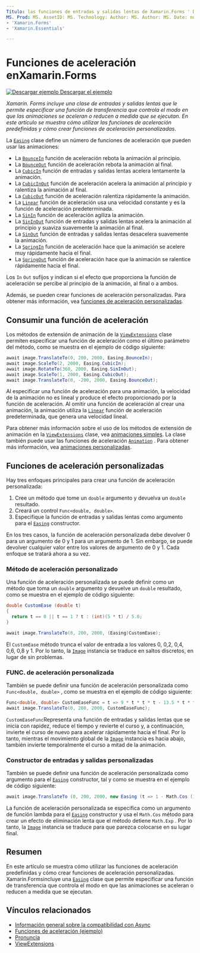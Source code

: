 ```yaml
---
Título: las funciones de entradas y salidas lentas de Xamarin.Forms ' Description: ' Xamarin.Forms incluyen una clase de aceleración que permite especificar una función de transferencia que controla cómo las animaciones se aceleran o reducen a medida que se ejecutan. En este artículo se muestra cómo utilizar las funciones de aceleración predefinidas y cómo crear funciones de aceleración personalizadas.
MS. Prod: MS. AssetID: MS. Technology: Author: MS. Author: MS. Date: no-LOC:
- 'Xamarin.Forms'
- 'Xamarin.Essentials'

---
```


# <a name="easing-functions-in-xamarinforms"></a>Funciones de aceleración enXamarin.Forms

[![Descargar ejemplo](~/media/shared/download.png) Descargar el ejemplo](https://docs.microsoft.com/samples/xamarin/xamarin-forms-samples/userinterface-animation-easing)

_Xamarin. Forms incluye una clase de entradas y salidas lentas que le permite especificar una función de transferencia que controla el modo en que las animaciones se aceleran o reducen a medida que se ejecutan. En este artículo se muestra cómo utilizar las funciones de aceleración predefinidas y cómo crear funciones de aceleración personalizadas._

La [`Easing`](xref:Xamarin.Forms.Easing) clase define un número de funciones de aceleración que pueden usar las animaciones:

- La [`BounceIn`](xref:Xamarin.Forms.Easing.BounceIn) función de aceleración rebota la animación al principio.
- La [`BounceOut`](xref:Xamarin.Forms.Easing.BounceOut) función de aceleración rebota la animación al final.
- La [`CubicIn`](xref:Xamarin.Forms.Easing.CubicIn) función de entradas y salidas lentas acelera lentamente la animación.
- La [`CubicInOut`](xref:Xamarin.Forms.Easing.CubicInOut) función de aceleración acelera la animación al principio y ralentiza la animación al final.
- La [`CubicOut`](xref:Xamarin.Forms.Easing.CubicOut) función de aceleración ralentiza rápidamente la animación.
- La [`Linear`](xref:Xamarin.Forms.Easing.Linear) función de aceleración usa una velocidad constante y es la función de aceleración predeterminada.
- La [`SinIn`](xref:Xamarin.Forms.Easing.SinIn) función de aceleración agiliza la animación.
- La [`SinInOut`](xref:Xamarin.Forms.Easing.SinInOut) función de entradas y salidas lentas acelera la animación al principio y suaviza suavemente la animación al final.
- La [`SinOut`](xref:Xamarin.Forms.Easing.SinOut) función de entradas y salidas lentas desacelera suavemente la animación.
- La [`SpringIn`](xref:Xamarin.Forms.Easing.SpringIn) función de aceleración hace que la animación se acelere muy rápidamente hacia el final.
- La [`SpringOut`](xref:Xamarin.Forms.Easing.SpringOut) función de aceleración hace que la animación se ralentice rápidamente hacia el final.

Los `In` `Out` sufijos y indican si el efecto que proporciona la función de aceleración se percibe al principio de la animación, al final o a ambos.

Además, se pueden crear funciones de aceleración personalizadas. Para obtener más información, vea [funciones de aceleración personalizadas](#customeasing).

## <a name="consuming-an-easing-function"></a>Consumir una función de aceleración

Los métodos de extensión de animación de la [`ViewExtensions`](xref:Xamarin.Forms.ViewExtensions) clase permiten especificar una función de aceleración como el último parámetro del método, como se muestra en el ejemplo de código siguiente:

```csharp
await image.TranslateTo(0, 200, 2000, Easing.BounceIn);
await image.ScaleTo(2, 2000, Easing.CubicIn);
await image.RotateTo(360, 2000, Easing.SinInOut);
await image.ScaleTo(1, 2000, Easing.CubicOut);
await image.TranslateTo(0, -200, 2000, Easing.BounceOut);
```

Al especificar una función de aceleración para una animación, la velocidad de la animación no es lineal y produce el efecto proporcionado por la función de aceleración. Al omitir una función de aceleración al crear una animación, la animación utiliza la [`Linear`](xref:Xamarin.Forms.Easing.Linear) función de aceleración predeterminada, que genera una velocidad lineal.

Para obtener más información sobre el uso de los métodos de extensión de animación en la [`ViewExtensions`](xref:Xamarin.Forms.ViewExtensions) clase, vea [animaciones simples](~/xamarin-forms/user-interface/animation/simple.md). La clase también puede usar las funciones de aceleración [`Animation`](xref:Xamarin.Forms.Animation) . Para obtener más información, vea [animaciones personalizadas](~/xamarin-forms/user-interface/animation/custom.md).

<a name="customeasing" />

## <a name="custom-easing-functions"></a>Funciones de aceleración personalizadas

Hay tres enfoques principales para crear una función de aceleración personalizada:

1. Cree un método que tome un `double` argumento y devuelva un `double` resultado.
1. Creará un control `Func<double, double>`.
1. Especifique la función de entradas y salidas lentas como argumento para el [`Easing`](xref:Xamarin.Forms.Easing) constructor.

En los tres casos, la función de aceleración personalizada debe devolver 0 para un argumento de 0 y 1 para un argumento de 1. Sin embargo, se puede devolver cualquier valor entre los valores de argumento de 0 y 1. Cada enfoque se tratará ahora a su vez.

### <a name="custom-easing-method"></a>Método de aceleración personalizado

Una función de aceleración personalizada se puede definir como un método que toma un `double` argumento y devuelve un `double` resultado, como se muestra en el ejemplo de código siguiente:

```csharp
double CustomEase (double t)
{
  return t == 0 || t == 1 ? t : (int)(5 * t) / 5.0;
}

await image.TranslateTo(0, 200, 2000, (Easing)CustomEase);
```

El `CustomEase` método trunca el valor de entrada a los valores 0, 0,2, 0,4, 0,6, 0,8 y 1. Por lo tanto, la [`Image`](xref:Xamarin.Forms.Image) instancia se traduce en saltos discretos, en lugar de sin problemas.

### <a name="custom-easing-func"></a>FUNC. de aceleración personalizada

También se puede definir una función de aceleración personalizada como `Func<double, double>` , como se muestra en el ejemplo de código siguiente:

```csharp
Func<double, double> CustomEaseFunc = t => 9 * t * t * t - 13.5 * t * t + 5.5 * t;
await image.TranslateTo(0, 200, 2000, CustomEaseFunc);
```

`CustomEaseFunc`Representa una función de entradas y salidas lentas que se inicia con rapidez, reduce el tiempo y revierte el curso y, a continuación, invierte el curso de nuevo para acelerar rápidamente hacia el final. Por lo tanto, mientras el movimiento global de la [`Image`](xref:Xamarin.Forms.Image) instancia es hacia abajo, también invierte temporalmente el curso a mitad de la animación.

### <a name="custom-easing-constructor"></a>Constructor de entradas y salidas personalizadas

También se puede definir una función de aceleración personalizada como argumento para el [`Easing`](xref:Xamarin.Forms.Easing) constructor, tal y como se muestra en el ejemplo de código siguiente:

```csharp
await image.TranslateTo (0, 200, 2000, new Easing (t => 1 - Math.Cos (10 * Math.PI * t) * Math.Exp (-5 * t)));
```

La función de aceleración personalizada se especifica como un argumento de función lambda para el [`Easing`](xref:Xamarin.Forms.Easing) constructor y usa el `Math.Cos` método para crear un efecto de eliminación lenta que el método detiene `Math.Exp` . Por lo tanto, la [`Image`](xref:Xamarin.Forms.Image) instancia se traduce para que parezca colocarse en su lugar final.

## <a name="summary"></a>Resumen

En este artículo se muestra cómo utilizar las funciones de aceleración predefinidas y cómo crear funciones de aceleración personalizadas. Xamarin.Formsincluye una [`Easing`](xref:Xamarin.Forms.Easing) clase que permite especificar una función de transferencia que controla el modo en que las animaciones se aceleran o reducen a medida que se ejecutan.

## <a name="related-links"></a>Vínculos relacionados

- [Información general sobre la compatibilidad con Async](~/cross-platform/platform/async.md)
- [Funciones de aceleración (ejemplo)](https://docs.microsoft.com/samples/xamarin/xamarin-forms-samples/userinterface-animation-easing)
- [Pronuncia](xref:Xamarin.Forms.Easing)
- [ViewExtensions](xref:Xamarin.Forms.ViewExtensions)
